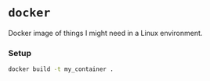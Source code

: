 `docker`
===

Docker image of things I might need in a Linux environment.

### Setup

```bash
docker build -t my_container .
```
